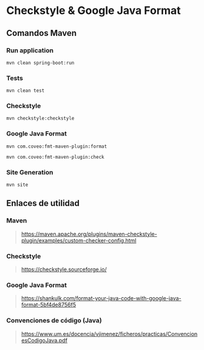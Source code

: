 # Checkstyle & Google Java Format

## Comandos Maven

### Run application
```
mvn clean spring-boot:run 
```
### Tests
```
mvn clean test
```
### Checkstyle
```
mvn checkstyle:checkstyle
```
### Google Java Format
```
mvn com.coveo:fmt-maven-plugin:format
```
```
mvn com.coveo:fmt-maven-plugin:check
```
### Site Generation
```
mvn site
```

## Enlaces de utilidad

### Maven
> https://maven.apache.org/plugins/maven-checkstyle-plugin/examples/custom-checker-config.html

### Checkstyle 
> https://checkstyle.sourceforge.io/

### Google Java Format
> https://shankulk.com/format-your-java-code-with-google-java-format-5bf4de8756f5

### Convenciones de código (Java)
> https://www.um.es/docencia/vjimenez/ficheros/practicas/ConvencionesCodigoJava.pdf
